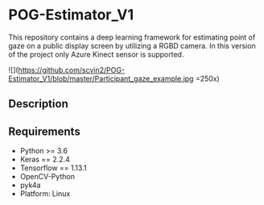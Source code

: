 # POG-Estimator_V1
This repository contains a deep learning framework for estimating point of gaze on a public display screen by utilizing a RGBD camera.
In this version of the project only Azure Kinect sensor is supported.

![](https://github.com/scvin2/POG-Estimator_V1/blob/master/Participant_gaze_example.jpg =250x)

## Description


## Requirements
+ Python >= 3.6
+ Keras == 2.2.4
+ Tensorflow == 1.13.1
+ OpenCV-Python
+ pyk4a
+ Platform: Linux
